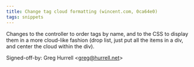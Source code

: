 ```yaml
---
title: Change tag cloud formatting (wincent.com, 0ca64e0)
tags: snippets
---
```


Changes to the controller to order tags by name, and to the CSS to display them in a more cloud-like fashion (drop list, just put all the items in a div, and center the cloud within the div).

Signed-off-by: Greg Hurrell &lt;greg@hurrell.net&gt;
